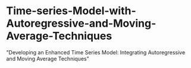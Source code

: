 # Time-series-Model-with-Autoregressive-and-Moving-Average-Techniques
"Developing an Enhanced Time Series Model: Integrating Autoregressive and Moving Average Techniques"
